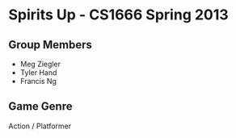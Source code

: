 Spirits Up - CS1666 Spring 2013
===============================

Group Members
-------------

* Meg Ziegler
* Tyler Hand
* Francis Ng

Game Genre
----------
Action / Platformer
